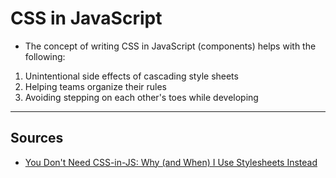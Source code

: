 # CSS in JavaScript

- The concept of writing CSS in JavaScript (components) helps with the following:

1. Unintentional side effects of cascading style sheets
2. Helping teams organize their rules
3. Avoiding stepping on each other's toes while developing

-----

## Sources

- [You Don't Need CSS-in-JS: Why (and When) I Use Stylesheets Instead](https://www.freecodecamp.org/news/you-dont-need-css-in-js-why-i-use-stylesheets/)
